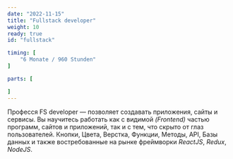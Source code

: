 ```yaml
---
date: "2022-11-15"
title: "Fullstack developer"
weight: 10
ready: true
id: "fullstack"

timing: [
    "6 Monate / 960 Stunden"
]

parts: [

]
---
```


Професся FS developer — позволяет создавать приложения, сайты и сервисы. Вы научитесь работать как с видимой _(Frontend)_ частью программ, сайтов и приложений, так и с тем, что скрыто от глаз пользователей. Кнопки, Цвета, Верстка, Функции, Методы, API, Базы данных и также востребованные на рынке фреймворки _ReactJS_, _Redux_, _NodeJS_.
